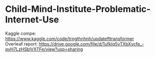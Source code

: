 # Child-Mind-Institute-Problematic-Internet-Use

Kaggle compe: https://www.kaggle.com/code/trngthnhnh/updatefttransformer  
Overleaf report: https://drive.google.com/file/d/1ufkIq5yTXbXycfe_-qvH7LzHSblVXTFe/view?usp=sharing
